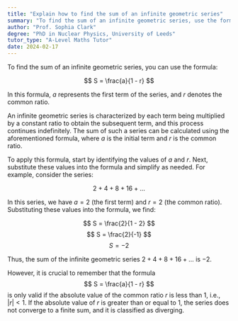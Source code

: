 ```yaml
---
title: "Explain how to find the sum of an infinite geometric series"
summary: "To find the sum of an infinite geometric series, use the formula S = a/(1-r), where a is the first term and r is the common ratio."
author: "Prof. Sophia Clark"
degree: "PhD in Nuclear Physics, University of Leeds"
tutor_type: "A-Level Maths Tutor"
date: 2024-02-17
---
```


To find the sum of an infinite geometric series, you can use the formula:

$$ S = \frac{a}{1 - r} $$

In this formula, $a$ represents the first term of the series, and $r$ denotes the common ratio.

An infinite geometric series is characterized by each term being multiplied by a constant ratio to obtain the subsequent term, and this process continues indefinitely. The sum of such a series can be calculated using the aforementioned formula, where $a$ is the initial term and $r$ is the common ratio.

To apply this formula, start by identifying the values of $a$ and $r$. Next, substitute these values into the formula and simplify as needed. For example, consider the series:

$$ 2 + 4 + 8 + 16 + \ldots $$

In this series, we have $a = 2$ (the first term) and $r = 2$ (the common ratio). Substituting these values into the formula, we find:

$$ S = \frac{2}{1 - 2} $$
$$ S = \frac{2}{-1} $$
$$ S = -2 $$

Thus, the sum of the infinite geometric series $2 + 4 + 8 + 16 + \ldots$ is $-2$.

However, it is crucial to remember that the formula $$ S = \frac{a}{1 - r} $$ is only valid if the absolute value of the common ratio $r$ is less than $1$, i.e., $|r| < 1$. If the absolute value of $r$ is greater than or equal to $1$, the series does not converge to a finite sum, and it is classified as diverging.
    